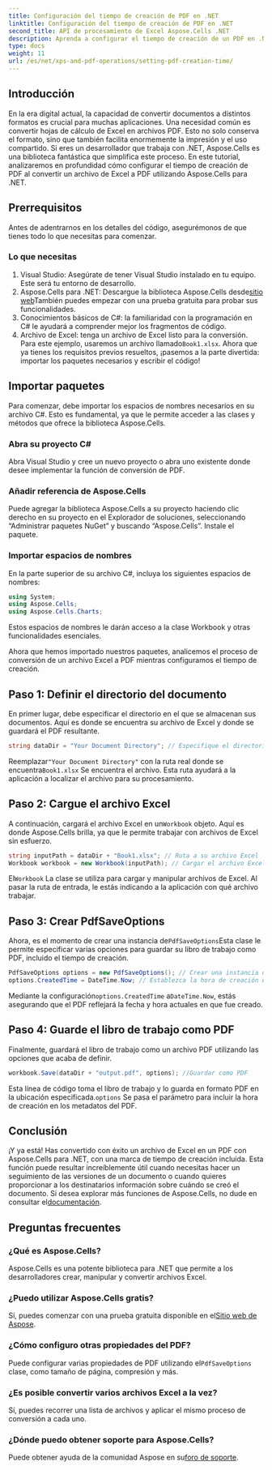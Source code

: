 ```yaml
---
title: Configuración del tiempo de creación de PDF en .NET
linktitle: Configuración del tiempo de creación de PDF en .NET
second_title: API de procesamiento de Excel Aspose.Cells .NET
description: Aprenda a configurar el tiempo de creación de un PDF en .NET con Aspose.Cells. Siga nuestra guía paso a paso para realizar una conversión sin problemas de Excel a PDF.
type: docs
weight: 11
url: /es/net/xps-and-pdf-operations/setting-pdf-creation-time/
---
```

## Introducción
En la era digital actual, la capacidad de convertir documentos a distintos formatos es crucial para muchas aplicaciones. Una necesidad común es convertir hojas de cálculo de Excel en archivos PDF. Esto no solo conserva el formato, sino que también facilita enormemente la impresión y el uso compartido. Si eres un desarrollador que trabaja con .NET, Aspose.Cells es una biblioteca fantástica que simplifica este proceso. En este tutorial, analizaremos en profundidad cómo configurar el tiempo de creación de PDF al convertir un archivo de Excel a PDF utilizando Aspose.Cells para .NET.
## Prerrequisitos
Antes de adentrarnos en los detalles del código, asegurémonos de que tienes todo lo que necesitas para comenzar.
### Lo que necesitas
1. Visual Studio: Asegúrate de tener Visual Studio instalado en tu equipo. Este será tu entorno de desarrollo.
2.  Aspose.Cells para .NET: Descargue la biblioteca Aspose.Cells desde[sitio web](https://releases.aspose.com/cells/net/)También puedes empezar con una prueba gratuita para probar sus funcionalidades.
3. Conocimientos básicos de C#: la familiaridad con la programación en C# le ayudará a comprender mejor los fragmentos de código.
4. Archivo de Excel: tenga un archivo de Excel listo para la conversión. Para este ejemplo, usaremos un archivo llamado`Book1.xlsx`.
Ahora que ya tienes los requisitos previos resueltos, ¡pasemos a la parte divertida: importar los paquetes necesarios y escribir el código!
## Importar paquetes
Para comenzar, debe importar los espacios de nombres necesarios en su archivo C#. Esto es fundamental, ya que le permite acceder a las clases y métodos que ofrece la biblioteca Aspose.Cells.
### Abra su proyecto C#
Abra Visual Studio y cree un nuevo proyecto o abra uno existente donde desee implementar la función de conversión de PDF.
### Añadir referencia de Aspose.Cells
Puede agregar la biblioteca Aspose.Cells a su proyecto haciendo clic derecho en su proyecto en el Explorador de soluciones, seleccionando “Administrar paquetes NuGet” y buscando “Aspose.Cells”. Instale el paquete.
### Importar espacios de nombres
En la parte superior de su archivo C#, incluya los siguientes espacios de nombres:
```csharp
using System;
using Aspose.Cells;
using Aspose.Cells.Charts;
```
Estos espacios de nombres le darán acceso a la clase Workbook y otras funcionalidades esenciales.

Ahora que hemos importado nuestros paquetes, analicemos el proceso de conversión de un archivo Excel a PDF mientras configuramos el tiempo de creación.
## Paso 1: Definir el directorio del documento
En primer lugar, debe especificar el directorio en el que se almacenan sus documentos. Aquí es donde se encuentra su archivo de Excel y donde se guardará el PDF resultante.
```csharp
string dataDir = "Your Document Directory"; // Especifique el directorio de su documento
```
 Reemplazar`"Your Document Directory"` con la ruta real donde se encuentra`Book1.xlsx` Se encuentra el archivo. Esta ruta ayudará a la aplicación a localizar el archivo para su procesamiento.
## Paso 2: Cargue el archivo Excel
 A continuación, cargará el archivo Excel en un`Workbook` objeto. Aquí es donde Aspose.Cells brilla, ya que le permite trabajar con archivos de Excel sin esfuerzo.
```csharp
string inputPath = dataDir + "Book1.xlsx"; // Ruta a su archivo Excel
Workbook workbook = new Workbook(inputPath); // Cargar el archivo Excel
```
 El`Workbook` La clase se utiliza para cargar y manipular archivos de Excel. Al pasar la ruta de entrada, le estás indicando a la aplicación con qué archivo trabajar.
## Paso 3: Crear PdfSaveOptions
 Ahora, es el momento de crear una instancia de`PdfSaveOptions`Esta clase le permite especificar varias opciones para guardar su libro de trabajo como PDF, incluido el tiempo de creación.
```csharp
PdfSaveOptions options = new PdfSaveOptions(); // Crear una instancia de PdfSaveOptions
options.CreatedTime = DateTime.Now; // Establezca la hora de creación en ahora
```
 Mediante la configuración`options.CreatedTime` a`DateTime.Now`, estás asegurando que el PDF reflejará la fecha y hora actuales en que fue creado.
## Paso 4: Guarde el libro de trabajo como PDF
Finalmente, guardará el libro de trabajo como un archivo PDF utilizando las opciones que acaba de definir.
```csharp
workbook.Save(dataDir + "output.pdf", options); //Guardar como PDF
```
 Esta línea de código toma el libro de trabajo y lo guarda en formato PDF en la ubicación especificada.`options` Se pasa el parámetro para incluir la hora de creación en los metadatos del PDF.

## Conclusión
¡Y ya está! Has convertido con éxito un archivo de Excel en un PDF con Aspose.Cells para .NET, con una marca de tiempo de creación incluida. Esta función puede resultar increíblemente útil cuando necesitas hacer un seguimiento de las versiones de un documento o cuando quieres proporcionar a los destinatarios información sobre cuándo se creó el documento.
 Si desea explorar más funciones de Aspose.Cells, no dude en consultar el[documentación](https://reference.aspose.com/cells/net/).
## Preguntas frecuentes
### ¿Qué es Aspose.Cells?
Aspose.Cells es una potente biblioteca para .NET que permite a los desarrolladores crear, manipular y convertir archivos Excel.
### ¿Puedo utilizar Aspose.Cells gratis?
 Sí, puedes comenzar con una prueba gratuita disponible en el[Sitio web de Aspose](https://releases.aspose.com/).
### ¿Cómo configuro otras propiedades del PDF?
 Puede configurar varias propiedades de PDF utilizando el`PdfSaveOptions` clase, como tamaño de página, compresión y más.
### ¿Es posible convertir varios archivos Excel a la vez?
Sí, puedes recorrer una lista de archivos y aplicar el mismo proceso de conversión a cada uno.
### ¿Dónde puedo obtener soporte para Aspose.Cells?
 Puede obtener ayuda de la comunidad Aspose en su[foro de soporte](https://forum.aspose.com/c/cells/9).